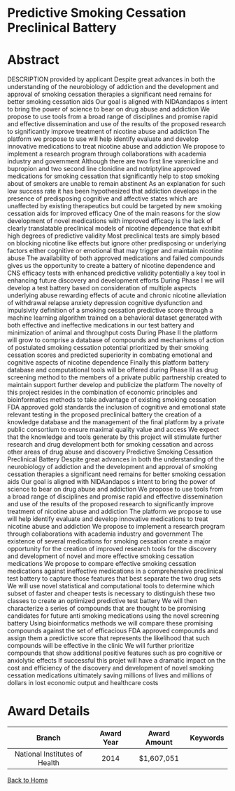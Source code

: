 
Predictive Smoking Cessation Preclinical Battery
================================================

# Abstract


DESCRIPTION  provided by applicant   Despite great advances in both the understanding of the neurobiology of addiction and the development and approval of smoking cessation therapies  a significant need remains for better smoking cessation aids  Our goal is aligned with NIDAandapos s intent to bring the power of science to bear on drug abuse and addiction  We propose to use tools from a broad range of disciplines  and promise rapid and effective dissemination and use of the results of the proposed research to significantly improve treatment of nicotine abuse and addiction  The platform we propose to use will help identify  evaluate  and develop innovative medications to treat nicotine abuse and addiction  We propose to implement a research program through collaborations with academia  industry and government  Although there are two first line  varenicline and bupropion  and two second line  clonidine and notriptyline  approved medications for smoking cessation that significantly help to stop smoking  about     of smokers are unable to remain abstinent  As an explanation for such low success rate  it has been hypothesized that addiction develops in the presence of predisposing cognitive and affective states  which are unaffected by existing therapeutics but could be targeted by new smoking cessation aids for improved efficacy  One of the main reasons for the slow development of novel medications with improved efficacy is the lack of clearly translatable preclinical models of nicotine dependence that exhibit high degrees of predictive validity  Most preclinical tests are simply based on blocking nicotine like effects but ignore other predisposing or underlying factors  either cognitive or emotional  that may trigger and maintain nicotine abuse  The availability of both approved medications and failed compounds gives us the opportunity to create a battery of nicotine dependence and CNS efficacy tests with enhanced predictive validity  potentially a key tool in enhancing future discovery and development efforts  During Phase I we will develop a test battery based on    consideration of multiple aspects underlying abuse  rewarding effects of acute and chronic nicotine  alleviation of withdrawal  relapse  anxiety  depression  cognitive dysfunction and impulsivity      definition of a smoking cessation predictive score through a machine learning algorithm trained on a behavioral dataset generated with both effective and ineffective medications in our test battery and    minimization of animal and throughput costs  During Phase II the platform will grow to comprise a database of compounds and mechanisms of action of postulated smoking cessation potential  prioritized by their smoking cessation scores and predicted superiority in combating emotional and cognitive aspects of nicotine dependence  Finally  this platform  battery  database and computational tools  will be offered during Phase III as drug screening method to the members of a private public partnership  created to maintain  support  further develop and publicize the platform  The novelty of this project resides in the combination of economic principles and bioinformatics methods to take advantage of existing smoking cessation FDA approved gold standards  the inclusion of cognitive and emotional state relevant testing in the proposed preclinical battery  the creation of a knowledge database  and the management of the final platform by a private public consortium to ensure maximal quality  value and access  We expect that the knowledge and tools generate by this project will stimulate further research and drug development both for smoking cessation and across other areas of drug abuse and discovery Predictive Smoking Cessation Preclinical Battery Despite great advances in both the understanding of the neurobiology of addiction and the development and approval of smoking cessation therapies  a significant need remains for better smoking cessation aids  Our goal is aligned with NIDAandapos s intent to bring the power of science to bear on drug abuse and addiction  We propose to use tools from a broad range of disciplines  and promise rapid and effective dissemination and use of the results of the proposed research to significantly improve treatment of nicotine abuse and addiction  The platform we propose to use will help identify  evaluate  and develop innovative medications to treat nicotine abuse and addiction  We propose to implement a research program through collaborations with academia  industry and government  The existence of several medications for smoking cessation create a major opportunity for the creation of improved research tools for the discovery and development of novel  and more effective  smoking cessation medications  We propose to compare effective smoking cessation medications against ineffective medications in a comprehensive preclinical test battery to capture those features that best separate the two drug sets  We will use novel statistical and computational tools to determine which subset of faster and cheaper tests is necessary to distinguish these two classes to create an optimized predictive test battery  We will then characterize a series of compounds that are thought to be promising candidates for future anti  smoking medications using the novel screening battery  Using bioinformatics methods we will compare these promising compounds against the set of efficacious FDA approved compounds and assign them a predictive score that represents the likelihood that such compounds will be effective in the clinic  We will further prioritize compounds that show additional positive features such as pro cognitive or anxiolytic effects  If successful  this projet will have a dramatic impact on the cost and efficiency of the discovery and development of novel smoking cessation medications  ultimately saving millions of lives and millions of dollars in
lost economic output and healthcare costs  

# Award Details

|Branch|Award Year|Award Amount|Keywords|
| :---: | :---: | :---: | :---: |
|National Institutes of Health|2014|$1,607,051||
  
  


[Back to Home](https://github.com/chrischow/dod_sbir_awards/JH/#2516)